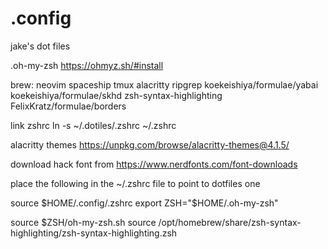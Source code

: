 # .config

jake's dot files

.oh-my-zsh
https://ohmyz.sh/#install

brew:
neovim
spaceship
tmux
alacritty
ripgrep
koekeishiya/formulae/yabai
koekeishiya/formulae/skhd
zsh-syntax-highlighting
FelixKratz/formulae/borders

link zshrc
ln -s ~/.dotiles/.zshrc ~/.zshrc

alacritty themes
https://unpkg.com/browse/alacritty-themes@4.1.5/

download hack font from
https://www.nerdfonts.com/font-downloads

place the following in the ~/.zshrc file to point to dotfiles one

source $HOME/.config/.zshrc
export ZSH="$HOME/.oh-my-zsh"

source $ZSH/oh-my-zsh.sh
source /opt/homebrew/share/zsh-syntax-highlighting/zsh-syntax-highlighting.zsh
